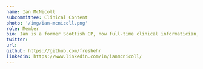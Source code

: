 ```yaml
---
name: Ian McNicoll
subcommittee: Clinical Content
photo: '/img/ian-mcnicoll.png'
role: Member
bio: Ian is a former Scottish GP, now full-time clinical informatician, with a particular interest in 'open platform' approaches to health IT systems. He is a director in two heathlT companies (Inidus and freshEHR), co-chair of the openEHR Foundation, an INTEROPen Board member and an NHS Digital Innovation Associate. He also holds an Honorary Senior Research Associate post at UCL. 
twitter: 
url: 
github: https://github.com/freshehr
linkedin: https://www.linkedin.com/in/ianmcnicoll/
---
```

